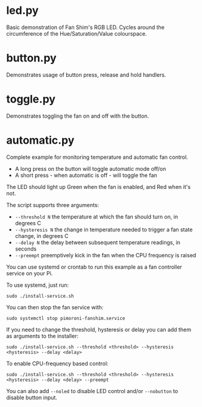 # led.py

Basic demonstration of Fan Shim's RGB LED. Cycles around the circumference of the Hue/Saturation/Value colourspace.

# button.py

Demonstrates usage of button press, release and hold handlers.

# toggle.py

Demonstrates toggling the fan on and off with the button.

# automatic.py

Complete example for monitoring temperature and automatic fan control.

* A long press on the button will toggle automatic mode off/on
* A short press - when automatic is off - will toggle the fan

The LED should light up Green when the fan is enabled, and Red when it's not.

The script supports three arguments:

* `--threshold N` the temperature at which the fan should turn on, in degrees C
* `--hysteresis N` the change in temperature needed to trigger a fan state change, in degrees C
* `--delay N` the delay between subsequent temperature readings, in seconds
* `--preempt` preemptively kick in the fan when the CPU frequency is raised

You can use systemd or crontab to run this example as a fan controller service on your Pi.

To use systemd, just run:

```
sudo ./install-service.sh
```

You can then stop the fan service with:

```
sudo systemctl stop pimoroni-fanshim.service
```

If you need to change the threshold, hysteresis or delay you can add them as arguments to the installer:

```
sudo ./install-service.sh --threshold <threshold> --hysteresis <hysteresis> --delay <delay>
```

To enable CPU-frequency based control:

```
sudo ./install-service.sh --threshold <threshold> --hysteresis <hysteresis> --delay <delay> --preempt
```

You can also add `--noled` to disable LED control and/or `--nobutton` to disable button input.
